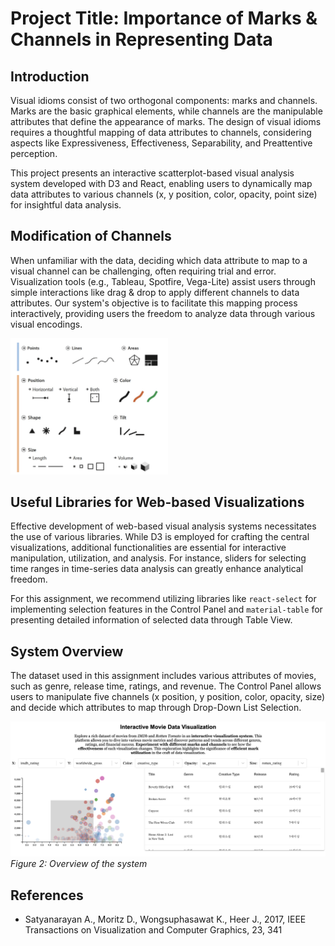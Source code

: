 # Project Title: Importance of Marks & Channels in Representing Data

## Introduction
Visual idioms consist of two orthogonal components: marks and channels. Marks are the basic graphical elements, while channels are the manipulable attributes that define the appearance of marks. The design of visual idioms requires a thoughtful mapping of data attributes to channels, considering aspects like Expressiveness, Effectiveness, Separability, and Preattentive perception.

This project presents an interactive scatterplot-based visual analysis system developed with D3 and React, enabling users to dynamically map data attributes to various channels (x, y position, color, opacity, point size) for insightful data analysis.

## Modification of Channels
When unfamiliar with the data, deciding which data attribute to map to a visual channel can be challenging, often requiring trial and error. Visualization tools (e.g., Tableau, Spotfire, Vega-Lite) assist users through simple interactions like drag & drop to apply different channels to data attributes. Our system's objective is to facilitate this mapping process interactively, providing users the freedom to analyze data through various visual encodings.


<img src="figure1.png" alt="Figure 1: Overview of typical Marks and Channels." width="50%" />


## Useful Libraries for Web-based Visualizations
Effective development of web-based visual analysis systems necessitates the use of various libraries. While D3 is employed for crafting the central visualizations, additional functionalities are essential for interactive manipulation, utilization, and analysis. For instance, sliders for selecting time ranges in time-series data analysis can greatly enhance analytical freedom.

For this assignment, we recommend utilizing libraries like `react-select` for implementing selection features in the Control Panel and `material-table` for presenting detailed information of selected data through Table View.

## System Overview
The dataset used in this assignment includes various attributes of movies, such as genre, release time, ratings, and revenue. The Control Panel allows users to manipulate five channels (x position, y position, color, opacity, size) and decide which attributes to map through Drop-Down List Selection.

![System Overview](figure2.png)  
*Figure 2: Overview of the system*

## References
- Satyanarayan A., Moritz D., Wongsuphasawat K., Heer J., 2017, IEEE Transactions on Visualization and Computer Graphics, 23, 341

